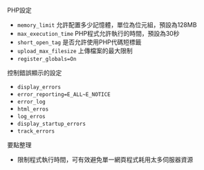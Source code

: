 PHP設定
* `memory_limit` 允許配置多少記憶體，單位為位元組，預設為128MB
* `max_execution_time` PHP程式允許執行的時間，預設為30秒
* `short_open_tag` 是否允許使用PHP代碼短標籤
* `upload_max_filesize` 上傳檔案的最大限制
* `register_globals=On`

控制錯誤顯示的設定
* `display_errors`
* `error_reporting=E_ALL~E_NOTICE`
* `error_log`
* `html_erros`
* `log_erros`
* `display_startup_errors`
* `track_errors`

要點整理
- 限制程式執行時間，可有效避免單一網頁程式耗用太多伺服器資源
